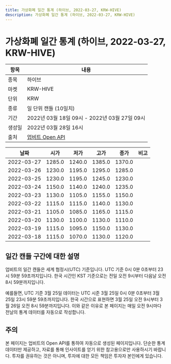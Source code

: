 ```yaml
---
title: 가상화폐 일간 통계 (하이브, 2022-03-27, KRW-HIVE)
description: 가상화폐 일간 통계 (하이브, 2022-03-27, KRW-HIVE)
---
```



가상화폐 일간 통계 (하이브, 2022-03-27, KRW-HIVE)
===

|항목|내용|
|--|--|
|종목|하이브|
|마켓|KRW-HIVE|
|단위|KRW|
|종류|일 단위 캔들 (10일치)|
|기간|2022년 03월 18일 09시 - 2022년 03월 27일 09시|
|생성일|2022년 03월 28일 16시|
|출처|[업비트 Open API](https://docs.upbit.com)|


|날짜|시가|저가|고가|종가|비고|
|--|--|--|--|--|--|
|2022-03-27|1285.0|1240.0|1385.0|1370.0|    |
|2022-03-26|1230.0|1195.0|1295.0|1285.0|    |
|2022-03-25|1230.0|1195.0|1245.0|1230.0|    |
|2022-03-24|1150.0|1140.0|1240.0|1235.0|    |
|2022-03-23|1130.0|1105.0|1155.0|1150.0|    |
|2022-03-22|1115.0|1115.0|1140.0|1130.0|    |
|2022-03-21|1105.0|1085.0|1165.0|1115.0|    |
|2022-03-20|1130.0|1100.0|1130.0|1110.0|    |
|2022-03-19|1115.0|1095.0|1150.0|1130.0|    |
|2022-03-18|1115.0|1070.0|1130.0|1120.0|    |


일간 캔들 구간에 대한 설명
---


업비트의 일간 캔들은 세계 협정시(UTC) 기준입니다. 
UTC 기준 0시 0분 0초부터 23시 59분 59초까지입니다. 
한국 시간인 KST 기준으로는 전일 오전 9시부터 다음날 오전 8시 59분까지입니다. 


예를들면, UTC 기준 3월 25일 데이터는 UTC 시준 3월 25일 0시 0분 0초부터 3월 25일 23시 59분 59초까지입니다. 
한국 시간으로 표현하면 3월 25일 오전 9시부터 3월 26일 오전 8시 59분까지입니다. 
이와 같은 이유로 본 페이지는 매일 오전 9시마다 전날의 통계 데이터를 자동으로 작성합니다. 


주의
---


본 페이지는 업비트의 Open API를 통하여 자동으로 생성된 페이지입니다. 
단순한 통계 데이터만 제공하고, 자료를 통해 인사이트를 얻기 위한 참고용으로만 사용하시기 바랍니다. 
투자를 권유하는 것은 아니며, 투자에 대한 모든 책임은 투자자 본인에게 있습니다. 
